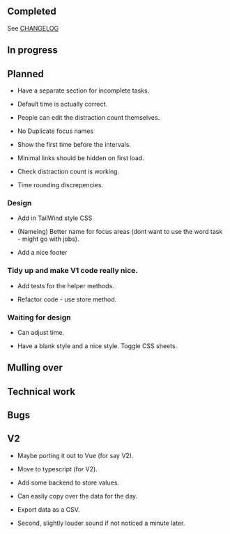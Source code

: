 ## Completed

See [CHANGELOG](CHANGELOG.md)

## In progress

## Planned

- Have a separate section for incomplete tasks.

- Default time is actually correct.

- People can edit the distraction count themselves.

- No Duplicate focus names

- Show the first time before the intervals.

- Minimal links should be hidden on first load.

- Check distraction count is working.

- Time rounding discrepencies.

### Design

- Add in TailWind style CSS

- (Nameing) Better name for focus areas (dont want to use the word task - might go with jobs).

- Add a nice footer

### Tidy up and make V1 code really nice.

- Add tests for the helper methods.

- Refactor code - use store method.

### Waiting for design

- Can adjust time.

- Have a blank style and a nice style. Toggle CSS sheets.

## Mulling over

## Technical work

## Bugs

## V2

- Maybe porting it out to Vue (for say V2).

- Move to typescript (for V2).

- Add some backend to store values.

- Can easily copy over the data for the day.

- Export data as a CSV.

- Second, slightly louder sound if not noticed a minute later.

